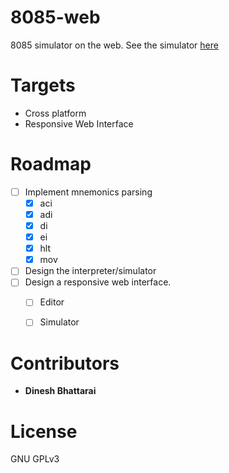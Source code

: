 # 8085-web
8085 simulator on the web. See the simulator [here](https://dineshdb.github.io/8085-web/)

# Targets
* Cross platform
* Responsive Web Interface

# Roadmap
- [ ] Implement mnemonics parsing
  - [x] aci
  - [x] adi
  - [x] di
  - [x] ei
  - [x] hlt
  - [x] mov
- [ ] Design the interpreter/simulator
- [ ] Design a responsive web interface.
  - [ ] Editor
  - [ ] Simulator
  

# Contributors
* **Dinesh Bhattarai**

# License
GNU GPLv3
